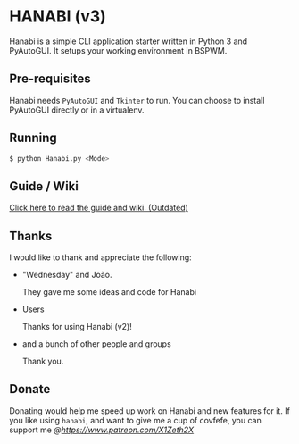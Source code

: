 HANABI (v3)
=========

Hanabi is a simple CLI application starter written in Python 3 and PyAutoGUI.
It setups your working environment in BSPWM.

## Pre-requisites
Hanabi needs `PyAutoGUI` and `Tkinter` to run.
You can choose to install PyAutoGUI directly or in a virtualenv.

## Running
```bash
$ python Hanabi.py <Mode>
```

## Guide / Wiki

[Click here to read the guide and wiki. (Outdated)](https://github.com/X1Zeth2X/Hanabiv2/wiki/Guide-and-Wiki "Guide & Wiki")

## Thanks
I would like to thank and appreciate the following:
* "Wednesday" and João.

  They gave me some ideas and code for Hanabi
* Users

  Thanks for using Hanabi (v2)!
* and a bunch of other people and groups

  Thank you.

## Donate
Donating would help me speed up work on Hanabi and new features for it.
If you like using `hanabi`, and want to give me a cup of covfefe, you can support me _@https://www.patreon.com/X1Zeth2X_
